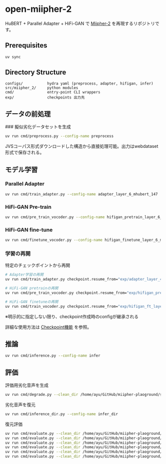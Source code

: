 # open-miipher-2

HuBERT + Parallel Adapter + HiFi-GAN で [Miipher-2](https://arxiv.org/abs/2505.04457) を再現するリポジトリです。

## Prerequisites

```bash
uv sync
```

## Directory Structure

```
configs/           hydra yaml (preprocess, adapter, hifigan, infer)
src/miipher_2/     python modules
cmd/               entry-point CLI wrappers
exp/               checkpoints 出力先
```

## データの前処理

### 擬似劣化データセットを生成

```bash
uv run cmd/preprocess.py --config-name preprocess
```
JVSコーパス形式ダウンロードした構造から直接処理可能。出力はwebdataset形式で保存される。

## モデル学習

### Parallel Adapter

```bash
uv run cmd/train_adapter.py --config-name adapter_layer_6_mhubert_147
```

### HiFi-GAN Pre-train

```bash
uv run cmd/pre_train_vocoder.py --config-name hifigan_pretrain_layer_6_mhubert_147
```

### HiFi-GAN fine-tune

```bash
uv run cmd/finetune_vocoder.py --config-name hifigan_finetune_layer_6_mhubert_147
```

### 学習の再開

特定のチェックポイントから再開
```bash
# Adapter学習の再開
uv run cmd/train_adapter.py checkpoint.resume_from="exp/adapter_layer_4_mhubert_147/checkpoint_87k.pt" --config-name adapter_layer_4_mhubert_147

# HiFi-GAN pretrainの再開
uv run cmd/pre_train_vocoder.py checkpoint.resume_from="exp/hifigan_pretrain_layer_12/checkpoint_5k.pt"

# HiFi-GAN finetuneの再開
uv run cmd/train_vocoder.py checkpoint.resume_from="exp/hifigan_ft_layer_12/checkpoint_10k.pt"
```
※明示的に指定しない限り、checkpoint作成時のconfigが継承される

詳細な使用方法は [Checkpoint機能](docs/checkpoint_guide.md) を参照。


## 推論

```bash
uv run cmd/inference.py --config-name infer
```

## 評価

評価用劣化音声を生成
```bash
uv run cmd/degrade.py --clean_dir /home/ayu/GitHub/miipher-plaoground/samples --noise_dir /home/audio/TAU2023/dataset/TAU-urban-acoustic-scenes-2022-mobile-development/audio/ --out_dir /home/ayu/GitHub/miipher-plaoground/degrade_samples
```

劣化音声を復元
```bash
uv run cmd/inference_dir.py --config-name infer_dir
```

復元評価
```bash
uv run cmd/evaluate.py --clean_dir /home/ayu/GitHub/miipher-plaoground/samples --degraded_dir /home/ayu/GitHub/miipher-plaoground/degrade_samples --restored_dir /home/ayu/GitHub/miipher-plaoground/open_miipher_2 --outfile results/degrade_miipher_2.csv && \
uv run cmd/evaluate.py --clean_dir /home/ayu/GitHub/miipher-plaoground/samples --degraded_dir /home/ayu/GitHub/miipher-plaoground/degrade_samples --restored_dir /home/ayu/GitHub/miipher-plaoground/samples_miipher_super_resolve/ --outfile results/degrade_miipher.csv && \
uv run cmd/evaluate.py --clean_dir /home/ayu/GitHub/miipher-plaoground/samples --degraded_dir /home/ayu/GitHub/miipher-plaoground/samples_8khz_16khz --restored_dir /home/ayu/GitHub/miipher-plaoground/8khz_miipher2 --outfile results/8khz_miipher_2.csv && \
uv run cmd/evaluate.py --clean_dir /home/ayu/GitHub/miipher-plaoground/samples --degraded_dir /home/ayu/GitHub/miipher-plaoground/samples_8khz_16khz --restored_dir /home/ayu/GitHub/miipher-plaoground/8khz_miipher --outfile results/8khz_miipher.csv
uv run cmd/evaluate.py --clean_dir /home/ayu/GitHub/miipher-plaoground/PA_E3 --degraded_dir /home/ayu/GitHub/miipher-plaoground/PA_E3 --restored_dir /home/ayu/GitHub/miipher-plaoground/PA_E3_miipher2 --outfile results/PA_E3_miipher_2.csv && \
uv run cmd/evaluate.py --clean_dir /home/ayu/GitHub/miipher-plaoground/PA_E3 --degraded_dir /home/ayu/GitHub/miipher-plaoground/PA_E3 --restored_dir /home/ayu/GitHub/miipher-plaoground/PA_E3_miipher --outfile results/PA_E3_miipher.csv```
```
